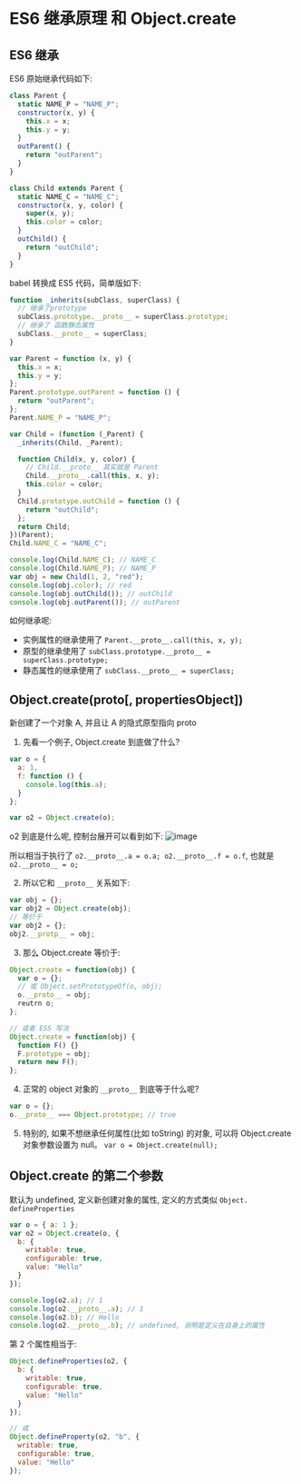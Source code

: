 # ES6 继承原理 和 Object.create

## ES6 继承

ES6 原始继承代码如下:

```javascript
class Parent {
  static NAME_P = "NAME_P";
  constructor(x, y) {
    this.x = x;
    this.y = y;
  }
  outParent() {
    return "outParent";
  }
}

class Child extends Parent {
  static NAME_C = "NAME_C";
  constructor(x, y, color) {
    super(x, y);
    this.color = color;
  }
  outChild() {
    return "outChild";
  }
}
```

babel 转换成 ES5 代码，简单版如下:

```javascript
function _inherits(subClass, superClass) {
  // 继承了prototype
  subClass.prototype.__proto__ = superClass.prototype;
  // 继承了 函数静态属性
  subClass.__proto__ = superClass;
}

var Parent = function (x, y) {
  this.x = x;
  this.y = y;
};
Parent.prototype.outParent = function () {
  return "outParent";
};
Parent.NAME_P = "NAME_P";

var Child = (function (_Parent) {
  _inherits(Child, _Parent);

  function Child(x, y, color) {
    // Child.__proto__ 其实就是 Parent
    Child.__proto__.call(this, x, y);
    this.color = color;
  }
  Child.prototype.outChild = function () {
    return "outChild";
  };
  return Child;
})(Parent);
Child.NAME_C = "NAME_C";

console.log(Child.NAME_C); // NAME_C
console.log(Child.NAME_P); // NAME_P
var obj = new Child(1, 2, "red");
console.log(obj.color); // red
console.log(obj.outChild()); // outChild
console.log(obj.outParent()); // outParent
```

如何继承呢:

- 实例属性的继承使用了 `Parent.__proto__.call(this, x, y);`
- 原型的继承使用了 `subClass.prototype.__proto__ = superClass.prototype;`
- 静态属性的继承使用了 `subClass.__proto__ = superClass;`

## Object.create(proto[, propertiesObject])

新创建了一个对象 A, 并且让 A 的隐式原型指向 proto

1. 先看一个例子, Object.create 到底做了什么?

```javascript
var o = {
  a: 1,
  f: function () {
    console.log(this.a);
  }
};

var o2 = Object.create(o);
```

o2 到底是什么呢, 控制台展开可以看到如下:
![image](https://user-images.githubusercontent.com/32337542/67998065-e7bea800-fc91-11e9-9587-8c5c4905284f.png)

所以相当于执行了
`o2.__proto__.a = o.a; o2.__proto__.f = o.f`, 也就是 `o2.__proto__ = o;`

2. 所以它和 `__proto__` 关系如下:

```javascript
var obj = {};
var obj2 = Object.create(obj);
// 等价于
var obj2 = {};
obj2.__protp__ = obj;
```

3. 那么 Object.create 等价于:

```javascript
Object.create = function(obj) {
  var o = {};
  // 或 Object.setPrototypeOf(o, obj);
  o.__proto__ = obj;
  reutrn o;
};

// 或者 ES5 写法
Object.create = function(obj) {
  function F() {}
  F.prototype = obj;
  return new F();
};
```

4. 正常的 object 对象的 `__proto__` 到底等于什么呢?

```javascript
var o = {};
o.__proto__ === Object.prototype; // true
```

5. 特别的, 如果不想继承任何属性(比如 toString) 的对象, 可以将 Object.create 对象参数设置为 null。
   `var o = Object.create(null);`

## Object.create 的第二个参数

默认为 undefined, 定义新创建对象的属性, 定义的方式类似 `Object. defineProperties`

```javascript
var o = { a: 1 };
var o2 = Object.create(o, {
  b: {
    writable: true,
    configurable: true,
    value: "Hello"
  }
});

console.log(o2.a); // 1
console.log(o2.__proto__.a); // 1
console.log(o2.b); // Hello
console.log(o2.__proto__.b); // undefined, 说明是定义在自身上的属性
```

第 2 个属性相当于:

```javascript
Object.defineProperties(o2, {
  b: {
    writable: true,
    configurable: true,
    value: "Hello"
  }
});

// 或
Object.defineProperty(o2, "b", {
  writable: true,
  configurable: true,
  value: "Hello"
});
```
